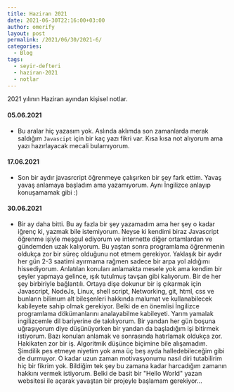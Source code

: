 ```yaml
---
title: Haziran 2021
date: 2021-06-30T22:16:00+03:00
author: omerify
layout: post
permalink: /2021/06/30/2021-6/
categories:
  - Blog
tags:
  - seyir-defteri
  - haziran-2021
  - notlar
---
```


2021 yılının Haziran ayından kişisel notlar.

#### 05.06.2021

  * Bu aralar hiç yazasım yok. Aslında aklımda son zamanlarda merak saldığım `Javascipt` için bir kaç yazı fikri var. Kısa kısa not alıyorum ama yazı hazırlayacak mecali bulamıyorum.

#### 17.06.2021

  * Son bir aydır javasrcript öğrenmeye çalışırken bir şey fark ettim. Yavaş yavaş anlamaya başladım ama yazamıyorum. Aynı İngilizce anlayıp konuşamamak gibi :)

#### 30.06.2021

  * Bir ay daha bitti. Bu ay fazla bir şey yazamadım ama her şey o kadar iğrenç ki, yazmak bile istemiyorum. Neyse ki kendimi biraz Javascript öğrenme işiyle meşgul ediyorum ve internette diğer ortamlardan ve gündemden uzak kalıyorum. Bu yaştan sonra programlama öğrenmenin oldukça zor bir süreç olduğunu not etmem gerekiyor. Yaklaşık bir aydır her gün 2-3 saatimi ayırmama rağmen sadece bir arpa yol aldığımı hissediyorum. Anlatılan konuları anlamakta mesele yok ama kendim bir şeyler yapmaya gelince, ışık tutulmuş tavşan gibi kalıyorum. Bir de her şey birbiriyle bağlantılı. Ortaya dişe dokunur bir iş çıkarmak için Javascript, NodeJs, Linux, shell script, Networking, git, html, css ve bunların bilimum alt bileşenleri hakkında malumat ve kullanabilecek kabileyete sahip olmak gerekiyor. Belki de en önemlisi İngilizce programlama dökümanlarını analayabilme kabileyeti. Yarım yamalak ingilizcemle dil bariyerine de takılıyorum. Bir yandan her gün boşuna uğraşıyorum diye düşünüyorken bir yandan da başladığım işi bitirmek istiyorum. Bazı konuları anlamak ve sonrasında hatırlamak oldukça zor. Hakikaten zor bir iş. Algoritmik düşünce biçimine bile alışamadım. Şimdilik pes etmeye niyetim yok ama üç beş ayda halledebileceğim gibi de durmuyor. O kadar uzun zaman motivasyonumu nasıl diri tutabilirim hiç bir fikrim yok. Bildiğim tek şey bu zamana kadar harcadığım zamanın hakkını vermek istiyorum. Belki de basit bir "Hello World" yazan websitesi ile açarak yavaştan bir projeyle başlamam gerekiyor...